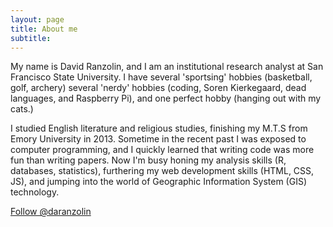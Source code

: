 ```yaml
---
layout: page
title: About me
subtitle: 
---
```


My name is David Ranzolin, and I am an institutional research analyst at San Francisco State University. I have several 'sportsing' hobbies (basketball, golf, archery)
several 'nerdy' hobbies (coding, Soren Kierkegaard, dead languages, and Raspberry Pi), and one perfect hobby (hanging out with my cats.)  

I studied English literature and religious studies, finishing my M.T.S from Emory University in 2013. Sometime in the recent past I was exposed to computer programming, and I quickly learned that writing code was more fun than writing papers. Now I'm busy honing my analysis skills (R, databases, statistics), furthering my web development skills (HTML, CSS, JS), and jumping into the world of Geographic Information System (GIS) technology.

[Follow @daranzolin](https://twitter.com/daranzolin) <script async src="//platform.twitter.com/widgets.js" charset="utf-8"></script>
